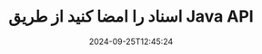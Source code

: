 ---
############################# Static ############################
layout: "landing"
date: 2024-09-25T12:45:24
draft: false

lang: fa
product: "Signature"
product_tag: "signature"
platform: "Java"
platform_tag: "java"

############################# Drop-down ############################
supported_platforms:
  items:
    # supported_platforms loop
    - title: ".NET"
      tag: "net"
    # supported_platforms loop
    - title: "Java"
      tag: "java"
    # supported_platforms loop
    - title: "Node.js"
      tag: "nodejs-java" 
    # supported_platforms loop
    - title: "Python"
      tag: "python-net" 

############################# Head ############################
head_title: "کتابخانه امضای دیجیتال جاوا - GroupDocs.Signature"
head_description: "با GroupDocs.Signature برنامه های جاوا را با امضای الکترونیکی تقویت کنید. اسناد تجاری را سریع و بدون دردسر امضا کنید."

############################# Header ############################
title: "اسناد را امضا کنید از طریق Java API"
description: "با استفاده از APIهای منعطف و راه حل های مبتنی بر برنامه برای برنامه نویسان و کاربران نهایی، اسناد و تصاویر دیجیتال را روی هر پلتفرمی امضا کنید."
words:
  for: "برای"

actions:
  main: "دانلود رایگان Maven"
  main_link: "https://releases.groupdocs.com/java/repo/com/groupdocs/groupdocs-signature/"
  alt: "صدور مجوز"
  alt_link: "https://purchase.groupdocs.com/pricing/signature/java/"
  title: "برای شروع آماده اید؟"
  description: "ویژگی های GroupDocs.Signature را به صورت رایگان امتحان کنید یا درخواست مجوز کنید"

release:
  title: "نسخه {0} منتشر شد"
  notes: "ببینید چه چیز جدیدی است"
  downloads: "دانلودها"

code:
  title: "فایل های PDF را در جاوا امضا کنید"
  more: "نمونه های بیشتر"
  more_link: "https://github.com/groupdocs-signature/GroupDocs.Signature-for-Java/"
  install: |
    <dependency>
      <groupId>com.groupdocs</groupId>
      <artifactId>groupdocs-signature</artifactId>
      <version>{0}</version>
    </dependency>
  content: |
    ```java {style=abap}  
    // سند PDF را انتخاب کنید
    Signature signature = new Signature("sample.pdf");
    
    // متن ارائه دهید
    TextSignOptions options = 
        new TextSignOptions("John Smith");
    options.setForeColor(Color.RED);

    // سند را امضا کرده و در فایل ذخیره کنید
    signature.sign("signed.pdf", options);
    
    ```

############################# Overview ############################
overview:
  enable: true
  title: "نمای کلی GroupDocs.Signature"
  description: "API برای انجام امضای سند و عملیات مرتبط در برنامه های جاوا"
  features:
    # feature loop
    - title: "اسناد تجاری بهبود یافته با امضای دیجیتال در جاوا"
      content: "امضای سریع و قابل تنظیم: GroupDocs.Signature برای جاوا طیف گسترده ای از گزینه های امضای دیجیتال را برای فایل های PDF، تصاویر و اسناد آفیس ارائه می دهد. می‌توانید از متن، بارکد، کدهای QR، گواهی‌های دیجیتال، تصاویر یا ابرداده‌های پنهان استفاده کنید. پردازش اسناد سریع و کارآمد است."

    # feature loop
    - title: "دستکاری اسناد امضا شده"
      content: "پردازش سند پیشرفته شامل عملیات قدرتمندی بر روی اسناد امضا شده با استفاده از GroupDocs.Signature برای جاوا است. می توانید امضاهایی را که به اسناد تجاری اضافه شده اند با استفاده از معیارهای مفید مختلف جستجو و تأیید کنید. علاوه بر این، می‌توانید به اطلاعات دقیق درباره سند دسترسی داشته باشید یا تصاویر پیش‌نمایش صفحات آن را دریافت کنید."

    # feature loop
    - title: "تنوع انتخاب های خروجی"
      content: "گزینه های امضای قوی به شما امکان می دهد خروجی را برای اسناد امضا شده با GroupDocs.Signature برای جاوا سفارشی کنید. شما می توانید دقیقاً هر امضا را در هر صفحه سند قرار دهید و ظاهر آن را به روش های مختلف پیکربندی کنید. Java API از ذخیره اسناد تجاری امضا شده در قالب های متعدد پشتیبانی شده پشتیبانی می کند و گزینه هایی را برای ایمن سازی آنها با رمزهای عبور ارائه می دهد."

############################# Platforms ############################
platforms:
  enable: true
  title: "استقلال سکو"
  description: "GroupDocs.Signature برای جاوا از سیستم عامل ها، چارچوب ها و مدیران بسته های زیر پشتیبانی می کند"
  items:
    # platform loop
    - title: "Amazon"
      image: "amazon"
    # platform loop
    - title: "Docker"
      image: "docker"
    # platform loop
    - title: "Azure"
      image: "azure"
    # platform loop
    - title: "Eclipse"
      image: "eclipse"
    # platform loop
    - title: "IntelliJ"
      image: "intellij"
    # platform loop
    - title: "Windows"
      image: "windows"
    # platform loop
    - title: "Linux"
      image: "linux"
    # platform loop
    - title: "Maven"
      image: "maven"

############################# File formats ############################
formats:
  enable: true
  title: "فرمت های فایل پشتیبانی شده"
  description: |
    GroupDocs.Signature قالب‌های فایل [زیر پشتیبانی می‌کند](https://docs.groupdocs.com/signature/java/supported-document-formats/) برای جاوا از عملیات با.
  groups:
    # group loop
    - color: "green"
      content: |
        ### فرمت های مایکروسافت آفیس
        * **Word:**  DOCX, DOC, DOCM, DOT, DOTX, DOTM, RTF
        * **Excel:** XLSX, XLS, XLSM, XLSB, XLTM, XLT, XLTM, XLTX, XLAM, SXC, SpreadsheetML
        * **PowerPoint:** PPT, PPTX, PPS, PPSX, PPSM, POT, POTM, POTX, PPTM
    # group loop
    - color: "blue"
      content: |
        ### تصاویر و فرمت های دیگر
        * **قابل حمل:** PDF
        * **تصاویر:** JPG, BMP, PNG, TIFF, GIF, DICOM, WEBP
        * **سایر فرمت های اداری:** ODT, OTT, OTS, ODS, ODP, OTP, ODG
      # group loop
    - color: "red"
      content: |
        ### فرمت های دیگر
        * **وب:** HTML, MHTML
        * **آرشیوها:** ZIP, TAR, 7Z
        * **گواهینامه ها:** PFX

############################# Features ############################
features:
  enable: true
  title: "ویژگی های GroupDocs.Signature"
  description: "امضای PDF، اسناد اداری و تصاویر با امضای دیجیتال"

  items:
    # feature loop
    - icon: "sign"
      title: "اضافه کردن امضاها"
      content: "با قرار دادن یک امضای دیجیتال دقیقاً در هر موقعیتی در هر صفحه، یک سند را با استفاده از انواع مختلف امضای پشتیبانی شده امضا کنید."

    # feature loop
    - icon: "custom"
      title: "سفارشی کردن نتایج"
      content: "برای دستیابی به نتیجه دلخواه، ظاهر امضا را با تنظیم رنگ، فونت، حاشیه، چرخش و سایر ویژگی‌ها سفارشی کنید."

    # feature loop
    - icon: "password"
      title: "ایمن سازی اسناد با رمز عبور"
      content: "برای بسیاری از انواع سند پشتیبانی شده، می توانید سند امضا شده را با رمز عبور محافظت کنید."

    # feature loop
    - icon: "protect"
      title: "جلوگیری از تغییرات غیرمجاز"
      content: "از اسناد تجاری مهم امضا شده با گواهی دیجیتال در برابر تغییرات غیرمجاز محافظت کنید."

    # feature loop
    - icon: "convert"
      title: "به دست آوردن نتایج در فرمت های دلخواه"
      content: "به راحتی فایل های نتیجه امضا شده را در هر قالب پشتیبانی شده به دست آورید. همچنین می توانید اسناد MS Word را بدون زحمت به PDF تبدیل کنید."

    # feature loop
    - icon: "preview"
      title: "پیش نمایش سند"
      content: "هر صفحه از یک سند را به عنوان تصویر برای پردازش بعدی ذخیره کنید."

    # feature loop
    - icon: "search"
      title: "جستجو برای امضا"
      content: "امکان دریافت اطلاعات در مورد امضاهای اضافه شده قبلی در اسناد خاص وجود دارد."

    # feature loop
    - icon: "validate"
      title: "تایید مدارک"
      content: "صحت امضاها را در هر سند امضا شده تأیید کنید."

    # feature loop
    - icon: "update"
      title: "مدیریت امضاها"
      content: "هنگامی که یک امضا در صفحه سند قرار می گیرد، می توان آن را در صورت نیاز حذف، منتقل یا به روز کرد."

############################# Code samples ############################
code_samples:
  enable: true
  title: "نمونه کد"
  description: "برخی از موارد معمولی GroupDocs.Signature برای عملیات جاوا استفاده می کنند"
  items:
    # code sample loop
    - title: "سند PDF را با کد QR بهبود بخشید"
      content: |
        بهبود فرآیندهای تجاری با افزودن [QR-codes](https://docs.groupdocs.com/signature/java/esign-document-with-qr-code-signature/) به صفحات خاصی از اسناد PDF می تواند ارزشمند باشد. مثالی از نحوه افزودن کد QR با استفاده از GroupDocs.Signature برای جاوا وجود دارد.
        {{< landing/code title="سند PDF را با کد QR بهبود بخشید">}}
        ```java {style=abap}
        // سند را برای امضا بارگیری کنید
        Signature signature = new Signature("file_to_sign.pdf");
        
        // گزینه های کد QR را با متن از پیش تعریف شده ایجاد کنید
        QrCodeSignOptions options = new QrCodeSignOptions("The document is approved by John Smith");
        
        // نوع و موقعیت رمزگذاری کد QR را در صفحه پیکربندی کنید
        options.setEncodeType(QrCodeTypes.QR);
        options.setLeft(100);
        options.setTop(100);

        // سند را امضا کنید و آن را به عنوان فایل نتیجه ذخیره کنید
        signature.sign("file_with_QR.pdf", options);
        ```
        {{< /landing/code >}}
    # code sample loop
    - title: "از امضای دیجیتال برای محافظت از DOCX استفاده کنید"
      content: |
        می‌توانید با استفاده از امضاهای شخصی یا شرکتی که به‌عنوان گواهی‌های دیجیتال ذخیره شده‌اند، [از یک سند محافظت کنید](https://docs.groupdocs.com/signature/java/esign-document-with-digital-signature/). اسناد ایمن شده با گواهی را نمی توان بدون باطل کردن امضا تغییر داد.
        {{< landing/code title="از امضای دیجیتال برای محافظت از DOCX استفاده کنید">}}
        ```java {style=abap}   
        // سند را برای امضای دیجیتال بارگیری کنید
        Signature signature = new Signature("file_to_sign.docx");
        
        // گزینه های امضای دیجیتال را مشخص کنید و مسیر فایل گواهی را ارائه دهید
        DigitalSignOptions options = new DigitalSignOptions("certificate.pfx");

        // رمز عبور گواهی را تنظیم کنید
        options.setPassword("1234567890");

        // سند را امضا کرده و در مسیر مورد نظر ذخیره کنید
        signature.sign("digitally_signed.docx", options);
        ```
        {{< /landing/code >}}

---